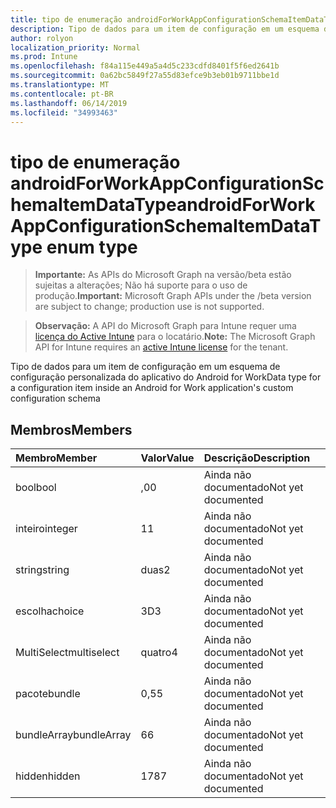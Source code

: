 ```yaml
---
title: tipo de enumeração androidForWorkAppConfigurationSchemaItemDataType
description: Tipo de dados para um item de configuração em um esquema de configuração personalizada do aplicativo do Android for Work
author: rolyon
localization_priority: Normal
ms.prod: Intune
ms.openlocfilehash: f84a115e449a5a4d5c233cdfd8401f5f6ed2641b
ms.sourcegitcommit: 0a62bc5849f27a55d83efce9b3eb01b9711bbe1d
ms.translationtype: MT
ms.contentlocale: pt-BR
ms.lasthandoff: 06/14/2019
ms.locfileid: "34993463"
---
```

# <a name="androidforworkappconfigurationschemaitemdatatype-enum-type"></a><span data-ttu-id="e4664-103">tipo de enumeração androidForWorkAppConfigurationSchemaItemDataType</span><span class="sxs-lookup"><span data-stu-id="e4664-103">androidForWorkAppConfigurationSchemaItemDataType enum type</span></span>

> <span data-ttu-id="e4664-104">**Importante:** As APIs do Microsoft Graph na versão/beta estão sujeitas a alterações; Não há suporte para o uso de produção.</span><span class="sxs-lookup"><span data-stu-id="e4664-104">**Important:** Microsoft Graph APIs under the /beta version are subject to change; production use is not supported.</span></span>

> <span data-ttu-id="e4664-105">**Observação:** A API do Microsoft Graph para Intune requer uma [licença do Active Intune](https://go.microsoft.com/fwlink/?linkid=839381) para o locatário.</span><span class="sxs-lookup"><span data-stu-id="e4664-105">**Note:** The Microsoft Graph API for Intune requires an [active Intune license](https://go.microsoft.com/fwlink/?linkid=839381) for the tenant.</span></span>

<span data-ttu-id="e4664-106">Tipo de dados para um item de configuração em um esquema de configuração personalizada do aplicativo do Android for Work</span><span class="sxs-lookup"><span data-stu-id="e4664-106">Data type for a configuration item inside an Android for Work application's custom configuration schema</span></span>

## <a name="members"></a><span data-ttu-id="e4664-107">Membros</span><span class="sxs-lookup"><span data-stu-id="e4664-107">Members</span></span>
|<span data-ttu-id="e4664-108">Membro</span><span class="sxs-lookup"><span data-stu-id="e4664-108">Member</span></span>|<span data-ttu-id="e4664-109">Valor</span><span class="sxs-lookup"><span data-stu-id="e4664-109">Value</span></span>|<span data-ttu-id="e4664-110">Descrição</span><span class="sxs-lookup"><span data-stu-id="e4664-110">Description</span></span>|
|:---|:---|:---|
|<span data-ttu-id="e4664-111">bool</span><span class="sxs-lookup"><span data-stu-id="e4664-111">bool</span></span>|<span data-ttu-id="e4664-112">,0</span><span class="sxs-lookup"><span data-stu-id="e4664-112">0</span></span>|<span data-ttu-id="e4664-113">Ainda não documentado</span><span class="sxs-lookup"><span data-stu-id="e4664-113">Not yet documented</span></span>|
|<span data-ttu-id="e4664-114">inteiro</span><span class="sxs-lookup"><span data-stu-id="e4664-114">integer</span></span>|<span data-ttu-id="e4664-115">1</span><span class="sxs-lookup"><span data-stu-id="e4664-115">1</span></span>|<span data-ttu-id="e4664-116">Ainda não documentado</span><span class="sxs-lookup"><span data-stu-id="e4664-116">Not yet documented</span></span>|
|<span data-ttu-id="e4664-117">string</span><span class="sxs-lookup"><span data-stu-id="e4664-117">string</span></span>|<span data-ttu-id="e4664-118">duas</span><span class="sxs-lookup"><span data-stu-id="e4664-118">2</span></span>|<span data-ttu-id="e4664-119">Ainda não documentado</span><span class="sxs-lookup"><span data-stu-id="e4664-119">Not yet documented</span></span>|
|<span data-ttu-id="e4664-120">escolha</span><span class="sxs-lookup"><span data-stu-id="e4664-120">choice</span></span>|<span data-ttu-id="e4664-121">3D</span><span class="sxs-lookup"><span data-stu-id="e4664-121">3</span></span>|<span data-ttu-id="e4664-122">Ainda não documentado</span><span class="sxs-lookup"><span data-stu-id="e4664-122">Not yet documented</span></span>|
|<span data-ttu-id="e4664-123">MultiSelect</span><span class="sxs-lookup"><span data-stu-id="e4664-123">multiselect</span></span>|<span data-ttu-id="e4664-124">quatro</span><span class="sxs-lookup"><span data-stu-id="e4664-124">4</span></span>|<span data-ttu-id="e4664-125">Ainda não documentado</span><span class="sxs-lookup"><span data-stu-id="e4664-125">Not yet documented</span></span>|
|<span data-ttu-id="e4664-126">pacote</span><span class="sxs-lookup"><span data-stu-id="e4664-126">bundle</span></span>|<span data-ttu-id="e4664-127">0,5</span><span class="sxs-lookup"><span data-stu-id="e4664-127">5</span></span>|<span data-ttu-id="e4664-128">Ainda não documentado</span><span class="sxs-lookup"><span data-stu-id="e4664-128">Not yet documented</span></span>|
|<span data-ttu-id="e4664-129">bundleArray</span><span class="sxs-lookup"><span data-stu-id="e4664-129">bundleArray</span></span>|<span data-ttu-id="e4664-130">6</span><span class="sxs-lookup"><span data-stu-id="e4664-130">6</span></span>|<span data-ttu-id="e4664-131">Ainda não documentado</span><span class="sxs-lookup"><span data-stu-id="e4664-131">Not yet documented</span></span>|
|<span data-ttu-id="e4664-132">hidden</span><span class="sxs-lookup"><span data-stu-id="e4664-132">hidden</span></span>|<span data-ttu-id="e4664-133">178</span><span class="sxs-lookup"><span data-stu-id="e4664-133">7</span></span>|<span data-ttu-id="e4664-134">Ainda não documentado</span><span class="sxs-lookup"><span data-stu-id="e4664-134">Not yet documented</span></span>|





